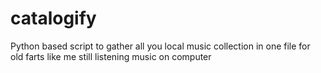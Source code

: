 # catalogify
Python based script to gather all you local music collection in one file for old farts like me still listening music on computer
